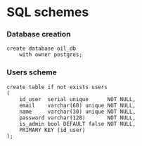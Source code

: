 # SQL schemes

### Database creation

```postgresql
create database oil_db
    with owner postgres;
```    

### Users scheme

```postgresql
create table if not exists users
(
    id_user  serial unique      NOT NULL,
    email    varchar(60) unique NOT NULL,
    name     varchar(30) unique NOT NULL,
    password varchar(128)       NOT NULL,
    is_admin bool DEFAULT false NOT NULL,
    PRIMARY KEY (id_user)
);
```